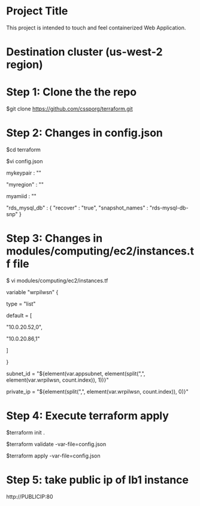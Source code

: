 # Project Title
This project is intended to touch and feel containerized Web Application. 


# Destination cluster  (us-west-2 region)
# Step 1: Clone the the repo

$git clone https://github.com/cssporg/terraform.git

# Step 2: Changes in config.json

$cd terraform

$vi config.json

mykeypair : ""

"myregion" : ""

myamiid : ""

"rds_mysql_db" : {
  "recover" : "true",
  "snapshot_names" : "rds-mysql-db-snp"
}

# Step 3: Changes in modules/computing/ec2/instances.tf file

$ vi modules/computing/ec2/instances.tf

variable "wrpilwsn" {

type = "list"

default = [

"10.0.20.52,0",

"10.0.20.86,1"

]

}

subnet_id = "${element(var.appsubnet, element(split(",", element(var.wrpilwsn, count.index)), 1))}"

private_ip = "${element(split(",", element(var.wrpilwsn, count.index)), 0)}"

# Step 4: Execute terraform apply

$terraform init .

$terraform validate -var-file=config.json

$terraform apply -var-file=config.json

# Step 5: take public ip of lb1 instance
http://PUBLICIP:80
